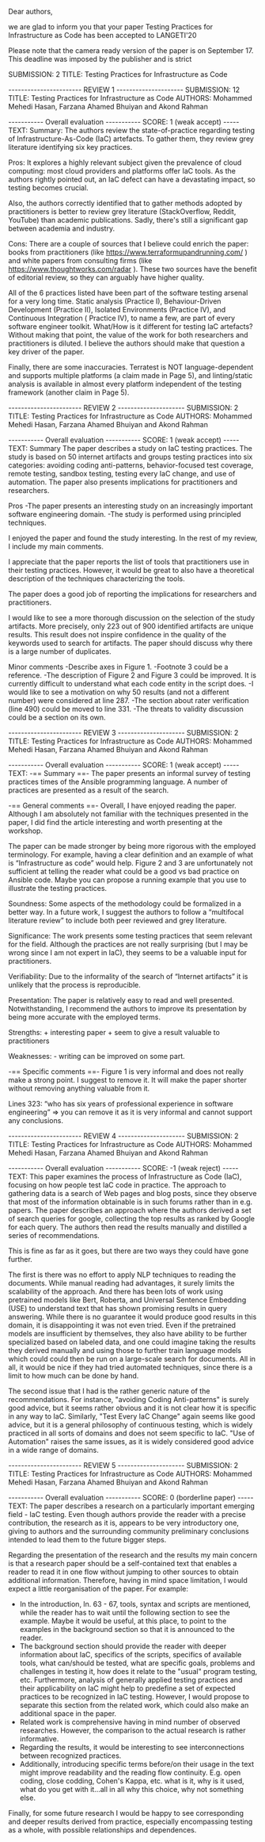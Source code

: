 Dear authors,


we are glad to inform you that your paper Testing Practices for Infrastructure as Code has been accepted to LANGETI'20

Please note that the camera ready version of the paper is on September 17. This deadline was imposed by the publisher and is strict

SUBMISSION: 2
TITLE: Testing Practices for Infrastructure as Code


----------------------- REVIEW 1 ---------------------
SUBMISSION: 12
TITLE: Testing Practices for Infrastructure as Code
AUTHORS: Mohammed Mehedi Hasan, Farzana Ahamed Bhuiyan and Akond Rahman

----------- Overall evaluation -----------
SCORE: 1 (weak accept)
----- TEXT:
Summary:
The authors review the state-of-practice regarding testing of Infrastructure-As-Code (IaC) artefacts. To gather them, they review grey literature identifying six key practices.

Pros:
It explores a highly relevant subject given the prevalence of cloud computing: most cloud providers and platforms offer IaC tools. As the authors rightly pointed out, an IaC defect can have a devastating impact, so testing becomes crucial.

Also, the authors correctly identified that to gather methods adopted by practitioners is better to review grey literature (StackOverflow, Reddit, YouTube) than academic publications. Sadly, there's still a significant gap between academia and industry.

Cons:
There are a couple of sources that I believe could enrich the paper: books from practitioners (like https://www.terraformupandrunning.com/ ) and white papers from consulting firms (like https://www.thoughtworks.com/radar ). These two sources have the benefit of editorial review, so they can arguably have higher quality.

All of the 6 practices listed have been part of the software testing arsenal for a very long time. Static analysis (Practice I), Behaviour-Driven Development (Practice II), Isolated Environments (Practice IV), and Continuous Integration ( Practice IV), to name a few, are part of every software engineer toolkit. What/How is it different for testing IaC artefacts? Without making that point, the value of the work for both researchers and practitioners is diluted. I believe the authors should make that question a key driver of the paper.

Finally, there are some inaccuracies. Terratest is NOT language-dependent and supports multiple platforms (a claim made in Page 5), and linting/static analysis is available in almost every platform independent of the testing framework (another claim in Page 5).



----------------------- REVIEW 2 ---------------------
SUBMISSION: 2
TITLE: Testing Practices for Infrastructure as Code
AUTHORS: Mohammed Mehedi Hasan, Farzana Ahamed Bhuiyan and Akond Rahman

----------- Overall evaluation -----------
SCORE: 1 (weak accept)
----- TEXT:
Summary
The paper describes a study on IaC testing practices. The study is based on 50 internet artifacts and groups testing practices into six categories: avoiding coding anti-patterns, behavior-focused test coverage, remote testing, sandbox testing, testing every IaC change, and use of automation.  The paper also presents implications for practitioners and researchers.

Pros
-The paper presents an interesting study on an increasingly important software engineering domain.
-The study is performed using principled techniques.

I enjoyed the paper and found the study interesting. In the rest of my review, I include my main comments.

I appreciate that the paper reports the list of tools that practitioners use in their testing practices. However, it would be great to also have a theoretical description of the techniques characterizing the tools.

The paper does a good job of reporting the implications for researchers and practitioners.

I would like to see a more thorough discussion on the selection of the study artifacts. More precisely, only 223 out of 900 identified artifacts are unique results. This result does not inspire confidence in the quality of the keywords used to search for artifacts. The paper should discuss why there is a large number of duplicates.


Minor comments
-Describe axes in Figure 1.
-Footnote 3 could be a reference.
-The description of Figure 2 and Figure 3 could be improved. It is currently difficult to understand what each code entity in the script does.
-I would like to see a motivation on why 50 results (and not a different number) were considered at line 287.
-The section about rater verification (line 490) could be moved to line 331.
-The threats to validity discussion could be a section on its own.



----------------------- REVIEW 3 ---------------------
SUBMISSION: 2
TITLE: Testing Practices for Infrastructure as Code
AUTHORS: Mohammed Mehedi Hasan, Farzana Ahamed Bhuiyan and Akond Rahman

----------- Overall evaluation -----------
SCORE: 1 (weak accept)
----- TEXT:
-== Summary ==-
The paper presents an informal survey of testing practices times of the Ansible programming language. A number of practices are presented as a result of the search.

-== General comments ==-
Overall, I have enjoyed reading the paper. Although I am absolutely not familiar with the techniques presented in the paper, I did find the article interesting and worth presenting at the workshop.

The paper can be made stronger by being more rigorous with the employed terminology. For example, having a clear definition and an example of what is “Infrastructure as code” would help. Figure 2 and 3 are unfortunately not sufficient at telling the reader what could be a good vs bad practice on Ansible code. Maybe you can propose a running example that you use to illustrate the testing practices.

Soundness: Some aspects of the methodology could be formalized in a better way. In a future work, I suggest the authors to follow a “multifocal literature review” to include both peer reviewed and grey literature.

Significance: The work presents some testing practices that seem relevant for the field. Although the practices are not really surprising (but I may be wrong since I am not expert in IaC), they seems to be a valuable input for practitioners.

Verifiability: Due to the informality of the search of “Internet artifacts” it is unlikely that the process is reproducible.

Presentation: The paper is relatively easy to read and well presented. Notwithstanding, I recommend the authors to improve its presentation by being more accurate with the employed terms.

Strengths:
        + interesting paper
        + seem to give a result valuable to practitioners

Weaknesses:
        - writing can be improved on some part.

-== Specific comments ==-
Figure 1 is very informal and does not really make a strong point. I suggest to remove it. It will make the paper shorter without removing anything valuable from it.

Lines 323: “who has six years of professional experience in software engineering” => you can remove it as it is very informal and cannot support any conclusions.



----------------------- REVIEW 4 ---------------------
SUBMISSION: 2
TITLE: Testing Practices for Infrastructure as Code
AUTHORS: Mohammed Mehedi Hasan, Farzana Ahamed Bhuiyan and Akond Rahman

----------- Overall evaluation -----------
SCORE: -1 (weak reject)
----- TEXT:
This paper examines the process of Infrastructure as Code (IaC), focusing on how people test IaC code in practice.  The approach to gathering data is a search of Web pages and blog posts, since they observe that most of the information obtainable is in such forums rather than in e.g. papers. The paper describes an approach where the authors derived a set of search queries for google, collecting the top results as ranked by Google for each query.  The authors then read the results manually and distilled a series of recommendations.

This is fine as far as it goes, but there are two ways they could have gone further.

The first is there was no effort to apply NLP techniques to reading the documents.  While manual reading had advantages, it surely limits the scalability of the approach.  And there has been lots of work using pretrained models like Bert, Roberta, and Universal Sentence Embedding (USE) to understand text that has shown promising results in query answering.  While there is no guarantee it would produce good results in this domain, it is disappointing it was not even tried.  Even if the pretrained models are insufficient by themselves, they also have ability to be further specialized based on labeled data, and one could imagine taking the results they derived manually and using those to further train language models which could could then be run on a large-scale search for documents.  All in all, it would be nice if they had tried automated techniques, since there is a limit to how much can be done by hand.

The second issue that I had is the rather generic nature of the recommendations.  For instance, "avoiding Coding Anti-patterns" is surely good advice, but it seems rather obvious and it is not clear how it is specific in any way to IaC.  Similarly, "Test Every IaC Change" again seems like good advice, but it is a general philosophy of continuous testing, which is widely practiced in all sorts of domains and does not seem specific to IaC.  "Use of Automation" raises the same issues, as it is widely considered good advice in a wide range of domains.



----------------------- REVIEW 5 ---------------------
SUBMISSION: 2
TITLE: Testing Practices for Infrastructure as Code
AUTHORS: Mohammed Mehedi Hasan, Farzana Ahamed Bhuiyan and Akond Rahman

----------- Overall evaluation -----------
SCORE: 0 (borderline paper)
----- TEXT:
The paper describes a research on a particularly important emerging field - IaC testing. Even though authors provide the reader with a precise contribution, the research as it is, appears to be very introductory one, giving to authors and the surrounding community preliminary conclusions intended to lead them to the future bigger steps.

Regarding the presentation of the research and the results my main concern is that a research paper should be a self-contained text that enables a reader to read it in one flow without jumping to other sources to obtain additional information. Therefore, having in mind space limitation, I would expect a little reorganisation of the paper. For example:
- In the introduction, ln. 63 - 67, tools, syntax and scripts are mentioned, while the reader has to wait until the following section to see the example. Maybe it would be useful, at this place, to point to the examples in the background section so that it is announced to the reader.
- The background section should provide the reader with deeper information about IaC, specifics of the scripts, specifics of available tools, what can/should be tested, what are specific goals, problems and challenges in testing it, how does it relate to the "usual" program testing, etc. Furthermore, analysis of generally applied testing practices and their applicability on IaC might help to predefine a set of expected practices to be recognized in IaC testing. However, I would propose to separate this section from the related work, which could also make an additional space in the paper.
- Related work is comprehensive having in mind number of observed researches. However, the comparison to the actual research is rather informative.
- Regarding the results, it would be interesting to see interconnections between recognized practices.
- Additionally, introducing specific terms before/on their usage in the text might improve readability and the reading flow continuity. E.g. open coding, close codding, Cohen's Kappa, etc. what is it, why is it used, what do you get with it...all in all why this choice, why not something else.

Finally, for some future research I would be happy to see corresponding and deeper results derived from practice, especially encompassing testing as a whole, with possible relationships and dependences.

